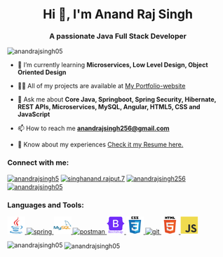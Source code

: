 <h1 align="center">Hi 👋, I'm Anand Raj Singh</h1>
<h3 align="center">A passionate Java Full Stack Developer </h3>

<p align="left"> <img src="https://komarev.com/ghpvc/?username=anandrajsingh05&label=Profile%20views&color=0e75b6&style=flat" alt="anandrajsingh05" /> </p>

- 🌱 I’m currently learning **Microservices, Low Level Design, Object Oriented Design**

- 👨‍💻 All of my projects are available at [My Portfolio-website](https://me-anand-portfolio.netlify.app/)

- 💬 Ask me about **Core Java, Springboot, Spring Security, Hibernate, REST APIs, Microservices, MySQL, Angular, HTML5, CSS and JavaScript**

- 📫 How to reach me **anandrajsingh256@gmail.com**

- 📄 Know about my experiences [Check it my Resume here.](https://drive.google.com/drive/folders/1wZfnpFhUnFYSH6b5baEe6DrxfMsegCGA?usp=sharing)

<h3 align="left">Connect with me:</h3>
<p align="left">
<a href="https://linkedin.com/in/anandrajsingh5" target="blank"><img align="center" src="https://raw.githubusercontent.com/rahuldkjain/github-profile-readme-generator/master/src/images/icons/Social/linked-in-alt.svg" alt="anandrajsingh5" height="30" width="40" /></a>
<a href="https://fb.com/singhanand.rajput.7" target="blank"><img align="center" src="https://raw.githubusercontent.com/rahuldkjain/github-profile-readme-generator/master/src/images/icons/Social/facebook.svg" alt="singhanand.rajput.7" height="30" width="40" /></a>
<a href="https://www.hackerrank.com/anandrajsingh256" target="blank"><img align="center" src="https://raw.githubusercontent.com/rahuldkjain/github-profile-readme-generator/master/src/images/icons/Social/hackerrank.svg" alt="anandrajsingh256" height="30" width="40" /></a>
<a href="https://www.leetcode.com/anandrajsingh05" target="blank"><img align="center" src="https://raw.githubusercontent.com/rahuldkjain/github-profile-readme-generator/master/src/images/icons/Social/leet-code.svg" alt="anandrajsingh05" height="30" width="40" /></a>
</p>

<h3 align="left">Languages and Tools:</h3>
<p align="left"><!-- <a href="https://aws.amazon.com" target="_blank" rel="noreferrer"> <img src="https://raw.githubusercontent.com/devicons/devicon/master/icons/amazonwebservices/amazonwebservices-original-wordmark.svg" alt="aws" width="40" height="40"/> </a>-->  <a href="https://www.java.com" target="_blank" rel="noreferrer"> <img src="https://raw.githubusercontent.com/devicons/devicon/master/icons/java/java-original.svg" alt="java" width="40" height="40"/> </a> <a href="https://spring.io/" target="_blank" rel="noreferrer"> <img src="https://www.vectorlogo.zone/logos/springio/springio-icon.svg" alt="spring" width="40" height="40"/> </a> <a href="https://www.mysql.com/" target="_blank" rel="noreferrer"> <img src="https://raw.githubusercontent.com/devicons/devicon/master/icons/mysql/mysql-original-wordmark.svg" alt="mysql" width="40" height="40"/> </a>  <a href="https://postman.com" target="_blank" rel="noreferrer"> <img src="https://www.vectorlogo.zone/logos/getpostman/getpostman-icon.svg" alt="postman" width="40" height="40"/> </a> <a href="https://getbootstrap.com" target="_blank" rel="noreferrer"> <img src="https://raw.githubusercontent.com/devicons/devicon/master/icons/bootstrap/bootstrap-plain-wordmark.svg" alt="bootstrap" width="40" height="40"/> </a> <a href="https://www.w3schools.com/css/" target="_blank" rel="noreferrer"> <img src="https://raw.githubusercontent.com/devicons/devicon/master/icons/css3/css3-original-wordmark.svg" alt="css3" width="40" height="40"/> </a> <a href="https://git-scm.com/" target="_blank" rel="noreferrer"> <img src="https://www.vectorlogo.zone/logos/git-scm/git-scm-icon.svg" alt="git" width="40" height="40"/> </a> <a href="https://www.w3.org/html/" target="_blank" rel="noreferrer"> <img src="https://raw.githubusercontent.com/devicons/devicon/master/icons/html5/html5-original-wordmark.svg" alt="html5" width="40" height="40"/> </a> <a href="https://developer.mozilla.org/en-US/docs/Web/JavaScript" target="_blank" rel="noreferrer"> <img src="https://raw.githubusercontent.com/devicons/devicon/master/icons/javascript/javascript-original.svg" alt="javascript" width="40" height="40"/> </a></p>

<p><img align="left" src="https://github-readme-stats.vercel.app/api/top-langs?username=anandrajsingh05&show_icons=true&locale=en&layout=compact" alt="anandrajsingh05" /></p>

<p>&nbsp;<img align="center" src="https://github-readme-stats.vercel.app/api?username=anandrajsingh05&show_icons=true&locale=en" alt="anandrajsingh05" /></p>

<!-- <p><img align="center" src="https://github-readme-streak-stats.herokuapp.com/?user=anandrajsingh05&" alt="anandrajsingh05" /></p> -->

